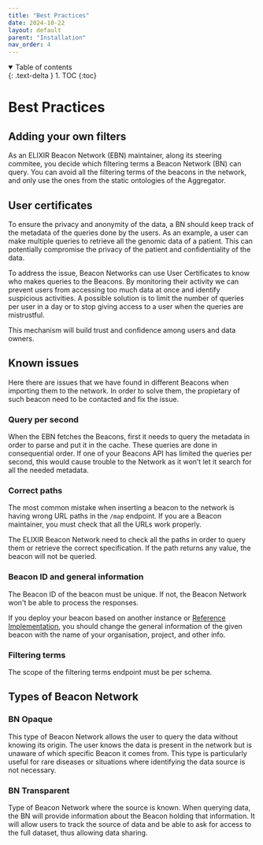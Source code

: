 ```yaml
---
title: "Best Practices"
date: 2024-10-22
layout: default
parent: "Installation"
nav_order: 4
---
```


<details open markdown="block">
  <summary>
    Table of contents
  </summary>
  {: .text-delta }
1. TOC
{:toc}
</details>


# Best Practices

## Adding your own filters

As an ELIXIR Beacon Network (EBN) maintainer, along its steering commitee, you decide which filtering terms a Beacon Network (BN) can query. You can avoid all the filtering terms of the beacons in the network, and only use the ones from the static ontologies of the Aggregator.

## User certificates

To ensure the privacy and anonymity of the data, a BN should keep track of the metadata of the queries done by the users. As an example, a user can make multiple queries to retrieve all the genomic data of a patient. This can potentially compromise the privacy of the patient and confidentiality of the data.

To address the issue, Beacon Networks can use User Certificates to know who makes queries to the Beacons. By monitoring their activity we can prevent users from accessing too much data at once and identify suspicious activities. A possible solution is to limit the number of queries per user in a day or to stop giving access to a user when the queries are mistrustful.

This mechanism will build trust and confidence among users and data owners.

## Known issues

Here there are issues that we have found in different Beacons when importing them to the network. In order to solve them, the propietary of such beacon need to be contacted and fix the issue.

### Query per second

When the EBN fetches the Beacons, first it needs to query the metadata in order to parse and put it in the cache. These queries are done in consequential order. If one of your Beacons API has limited the queries per second, this would cause trouble to the Network as it won’t let it search for all the needed metadata.

### Correct paths

The most common mistake when inserting a beacon to the network is having wrong URL paths in the `/map` endpoint. If you are a Beacon maintainer, you must check that all the URLs work properly.

The ELIXIR Beacon Network need to check all the paths in order to query them or retrieve the correct specification. If the path returns any value, the beacon will not be queried.

### Beacon ID and general information

The Beacon ID of the beacon must be unique. If not, the Beacon Network won't be able to process the responses.

If you deploy your beacon based on another instance or [Reference Implementation](https://github.com/EGA-archive/beacon2-ri-api), you should change the general information of the given beacon with the name of your organisation, project, and other info.

### Filtering terms

The scope of the filtering terms endpoint must be per schema.

## Types of Beacon Network

### BN Opaque

This type of Beacon Network allows the user to query the data without knowing its origin. The user knows the data is present in the network but is unaware of which specific Beacon it comes from. This type is particularly useful for rare diseases or situations where identifying the data source is not necessary.

### BN Transparent

Type of Beacon Network where the source is known. When querying data, the BN will provide information about the Beacon holding that information. It will allow users to track the source of data and be able to ask for access to the full dataset, thus allowing data sharing.